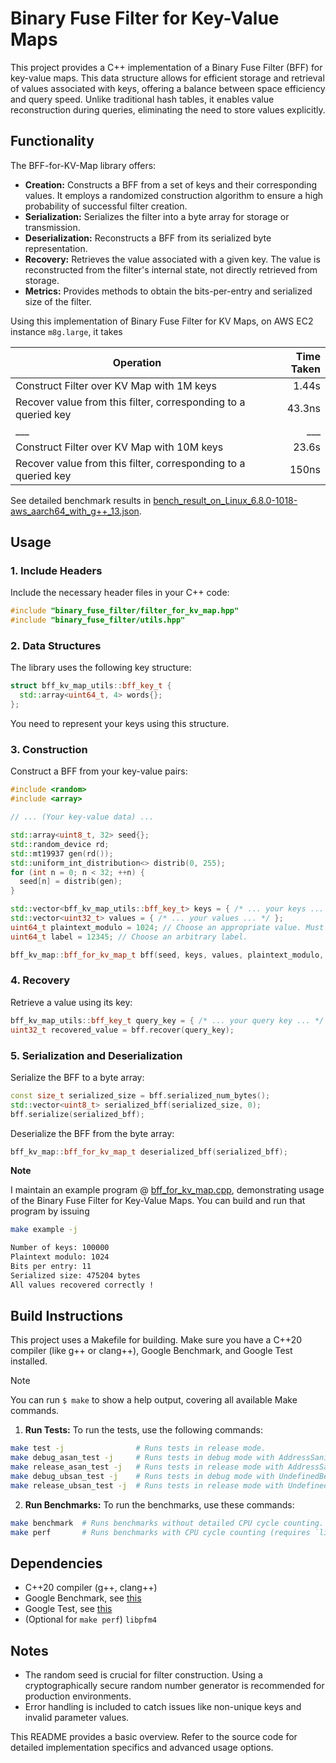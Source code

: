 # Binary Fuse Filter for Key-Value Maps
This project provides a C++ implementation of a Binary Fuse Filter (BFF) for key-value maps. This data structure allows for efficient storage and retrieval of values associated with keys, offering a balance between space efficiency and query speed. Unlike traditional hash tables, it enables value reconstruction during queries, eliminating the need to store values explicitly.

## Functionality
The BFF-for-KV-Map library offers:

* **Creation:** Constructs a BFF from a set of keys and their corresponding values. It employs a randomized construction algorithm to ensure a high probability of successful filter creation.
* **Serialization:** Serializes the filter into a byte array for storage or transmission.
* **Deserialization:** Reconstructs a BFF from its serialized byte representation.
* **Recovery:** Retrieves the value associated with a given key. The value is reconstructed from the filter's internal state, not directly retrieved from storage.
* **Metrics:** Provides methods to obtain the bits-per-entry and serialized size of the filter.

Using this implementation of Binary Fuse Filter for KV Maps, on AWS EC2 instance `m8g.large`, it takes

Operation | Time Taken
--- | --:
Construct Filter over KV Map with 1M keys | 1.44s
Recover value from this filter, corresponding to a queried key | 43.3ns
___ | ___
Construct Filter over KV Map with 10M keys | 23.6s
Recover value from this filter, corresponding to a queried key | 150ns

See detailed benchmark results in [bench_result_on_Linux_6.8.0-1018-aws_aarch64_with_g++_13.json](./bench_result_on_Linux_6.8.0-1018-aws_aarch64_with_g++_13.json).

## Usage
### 1. Include Headers
Include the necessary header files in your C++ code:

```c++
#include "binary_fuse_filter/filter_for_kv_map.hpp"
#include "binary_fuse_filter/utils.hpp"
```

### 2. Data Structures
The library uses the following key structure:

```c++
struct bff_kv_map_utils::bff_key_t {
  std::array<uint64_t, 4> words{};
};
```

You need to represent your keys using this structure.

### 3. Construction
Construct a BFF from your key-value pairs:

```c++
#include <random>
#include <array>

// ... (Your key-value data) ...

std::array<uint8_t, 32> seed{};
std::random_device rd;
std::mt19937 gen(rd());
std::uniform_int_distribution<> distrib(0, 255);
for (int n = 0; n < 32; ++n) {
  seed[n] = distrib(gen);
}

std::vector<bff_kv_map_utils::bff_key_t> keys = { /* ... your keys ... */ };
std::vector<uint32_t> values = { /* ... your values ... */ };
uint64_t plaintext_modulo = 1024; // Choose an appropriate value. Must be >= 256.
uint64_t label = 12345; // Choose an arbitrary label.

bff_kv_map::bff_for_kv_map_t bff(seed, keys, values, plaintext_modulo, label);
```

### 4. Recovery
Retrieve a value using its key:

```c++
bff_kv_map_utils::bff_key_t query_key = { /* ... your query key ... */ };
uint32_t recovered_value = bff.recover(query_key);
```

### 5. Serialization and Deserialization
Serialize the BFF to a byte array:

```c++
const size_t serialized_size = bff.serialized_num_bytes();
std::vector<uint8_t> serialized_bff(serialized_size, 0);
bff.serialize(serialized_bff);
```

Deserialize the BFF from the byte array:

```c++
bff_kv_map::bff_for_kv_map_t deserialized_bff(serialized_bff);
```

**Note**

I maintain an example program @ [bff_for_kv_map.cpp](./examples/bff_for_kv_map.cpp), demonstrating usage of the Binary Fuse Filter for Key-Value Maps.
You can build and run that program by issuing

```bash
make example -j

Number of keys: 100000
Plaintext modulo: 1024
Bits per entry: 11
Serialized size: 475204 bytes
All values recovered correctly !
```

## Build Instructions
This project uses a Makefile for building.  Make sure you have a C++20 compiler (like g++ or clang++),  Google Benchmark, and Google Test installed.

> [!NOTE]
> You can run `$ make` to show a help output, covering all available Make commands.

1. **Run Tests:** To run the tests, use the following commands:

```bash
make test -j                # Runs tests in release mode.
make debug_asan_test -j     # Runs tests in debug mode with AddressSanitizer (detects memory errors).  Requires AddressSanitizer to be properly configured in your compiler.
make release_asan_test -j   # Runs tests in release mode with AddressSanitizer.
make debug_ubsan_test -j    # Runs tests in debug mode with UndefinedBehaviorSanitizer (detects undefined behavior). Requires UndefinedBehaviorSanitizer to be properly configured in your compiler.
make release_ubsan_test -j  # Runs tests in release mode with UndefinedBehaviorSanitizer.
```

2. **Run Benchmarks:** To run the benchmarks, use these commands:

```bash
make benchmark  # Runs benchmarks without detailed CPU cycle counting.
make perf       # Runs benchmarks with CPU cycle counting (requires `libpfm4` to be installed: `sudo apt-get install libpfm4`).
```

## Dependencies
* C++20 compiler (g++, clang++)
* Google Benchmark, see [this](https://github.com/google/benchmark#installation)
* Google Test, see [this](https://github.com/google/googletest/tree/main/googletest#standalone-cmake-project)
* (Optional for `make perf`) `libpfm4`

## Notes
* The random seed is crucial for filter construction. Using a cryptographically secure random number generator is recommended for production environments.
* Error handling is included to catch issues like non-unique keys and invalid parameter values.

This README provides a basic overview. Refer to the source code for detailed implementation specifics and advanced usage options.
